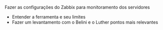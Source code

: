 Fazer as configurações do Zabbix para monitoramento dos servidores
- Entender a ferramenta e seu limites
- Fazer um levantamento com o Belini e o Luther pontos mais relevantes